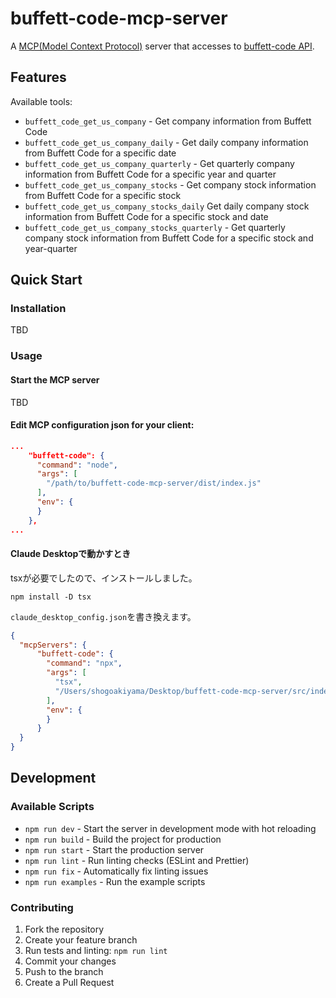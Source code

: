 # buffett-code-mcp-server

A [MCP(Model Context Protocol)](https://www.anthropic.com/news/model-context-protocol) server that accesses to [buffett-code API](https://docs.buffett-code.com/api/).

## Features

Available tools:

- `buffett_code_get_us_company` - Get company information from Buffett Code
- `buffett_code_get_us_company_daily` - Get daily company information from Buffett Code for a specific date
- `buffett_code_get_us_company_quarterly` - Get quarterly company information from Buffett Code for a specific year and quarter
- `buffett_code_get_us_company_stocks` - Get company stock information from Buffett Code for a specific stock
- `buffett_code_get_us_company_stocks_daily` Get daily company stock information from Buffett Code for a specific stock and date
- `buffett_code_get_us_company_stocks_quarterly` - Get quarterly company stock information from Buffett Code for a specific stock and year-quarter

## Quick Start

### Installation

TBD

### Usage

#### Start the MCP server

TBD

#### Edit MCP configuration json for your client:

```json
...
    "buffett-code": {
      "command": "node",
      "args": [
        "/path/to/buffett-code-mcp-server/dist/index.js"
      ],
      "env": {
      }
    },
...
```


#### Claude Desktopで動かすとき

tsxが必要でしたので、インストールしました。
```
npm install -D tsx
```

`claude_desktop_config.json`を書き換えます。
```json
{
  "mcpServers": {
      "buffett-code": {
        "command": "npx",
        "args": [
          "tsx",
          "/Users/shogoakiyama/Desktop/buffett-code-mcp-server/src/index.ts"
        ],
        "env": {
        }
      }
  }
}
```

## Development

### Available Scripts

- `npm run dev` - Start the server in development mode with hot reloading
- `npm run build` - Build the project for production
- `npm run start` - Start the production server
- `npm run lint` - Run linting checks (ESLint and Prettier)
- `npm run fix` - Automatically fix linting issues
- `npm run examples` - Run the example scripts

### Contributing

1. Fork the repository
2. Create your feature branch
3. Run tests and linting: `npm run lint`
4. Commit your changes
5. Push to the branch
6. Create a Pull Request
